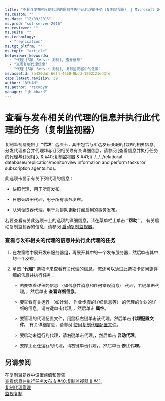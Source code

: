 ```yaml
---
title: "查看与发布相关的代理的信息并执行此代理的任务（复制监视器） | Microsoft Docs"
ms.custom: ""
ms.date: "12/09/2016"
ms.prod: "sql-server-2016"
ms.reviewer: ""
ms.suite: ""
ms.technology: 
  - "replication"
ms.tgt_pltfrm: ""
ms.topic: "article"
helpviewer_keywords: 
  - "代理 [SQL Server 复制], 查看信息"
  - "查看复制代理信息"
  - "代理 [SQL Server 复制], 复制监视器中的任务"
ms.assetid: 2a420da2-66f4-4650-9bdd-1992221ed3fd
caps.latest.revision: 39
author: "BYHAM"
ms.author: "rickbyh"
manager: "jhubbard"
---
```

# 查看与发布相关的代理的信息并执行此代理的任务（复制监视器）
  复制监视器提供了 **“代理”** 选项卡，其中包含与所选发布关联的代理的相关信息。 分发代理和合并代理均与订阅相关联有关详细信息，请参阅 [查看信息并执行任务的代理与订阅相关 & #40;复制监视器 & #41;](../../../relational-databases/replication/monitor/view information and perform tasks for subscription agents.md)。  
  
 此选项卡显示有关下列代理的信息：  
  
-   快照代理，用于所有发布。  
  
-   日志读取器代理，用于所有事务发布。  
  
-   队列读取器代理，用于为排队更新订阅启用的事务发布。  
  
 若要查看有关此选项卡上的选项的详细信息，请在菜单栏上单击 **“帮助”** 。 有关启动复制监视器的信息，请参阅 [启动复制监视器](../../../relational-databases/replication/monitor/start-the-replication-monitor.md)。  
  
### 查看与发布相关的代理的信息并执行此代理的任务  
  
1.  在左窗格中展开发布服务器组，再展开其中的一个发布服务器，然后单击其中的一个发布。  
  
2.  单击 **“代理”** 选项卡来查看有关代理的信息。 您还可以通过此选项卡访问更详细的信息并执行任务：  
  
    -   若要查看详细的信息 （如信息性消息和任何错误消息） 代理，右键单击代理，，然后单击 **查看详细信息**。  
  
    -   要查看有关运行 （如计划、 作业步骤的详细信息等） 的代理的作业的详细的信息，请右键单击代理，，然后单击 **属性**。  
  
    -   要管理的代理配置文件，用鼠标右键单击该代理，然后单击 **代理配置文件**。 有关详细信息，请参阅 [使用复制代理配置文件](../../../relational-databases/replication/agents/work-with-replication-agent-profiles.md)。  
  
    -   要启动未运行的代理，请右键单击代理，，然后单击 **启动代理**。  
  
    -   要停止正在运行的代理，请右键单击代理，，然后单击 **停止代理**。  
  
## 另请参阅  
 [在复制监视器中设置阈值和警告](../../../relational-databases/replication/monitor/set-thresholds-and-warnings-in-replication-monitor.md)   
 [查看信息并执行任务发布 & #40;复制监视器 & #41;](../../../relational-databases/replication/monitor/view-information-and-perform-tasks-for-a-publication-replication-monitor.md)   
 [复制代理管理](../../../relational-databases/replication/agents/replication-agent-administration.md)   
 [监视复制](../../../relational-databases/replication/monitor/monitoring-replication-overview.md)  
  
  
